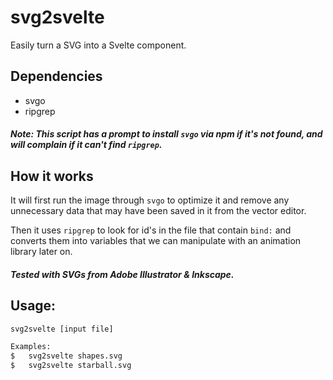 # svg2svelte

Easily turn a SVG into a Svelte component.

## Dependencies

- svgo
- ripgrep

##### Note: This script has a prompt to install `svgo` via npm if it's not found, and will complain if it can't find `ripgrep`.

## How it works
It will first run the image through `svgo` to optimize it and remove any unnecessary data that may have been saved in it from the vector editor.

Then it uses `ripgrep` to look for id's in the file that contain `bind:` and converts them into variables that we can manipulate with an animation library later on.

##### Tested with SVGs from Adobe Illustrator & Inkscape.

## Usage:
```bash
svg2svelte [input file]

Examples:
$   svg2svelte shapes.svg
$   svg2svelte starball.svg
```
